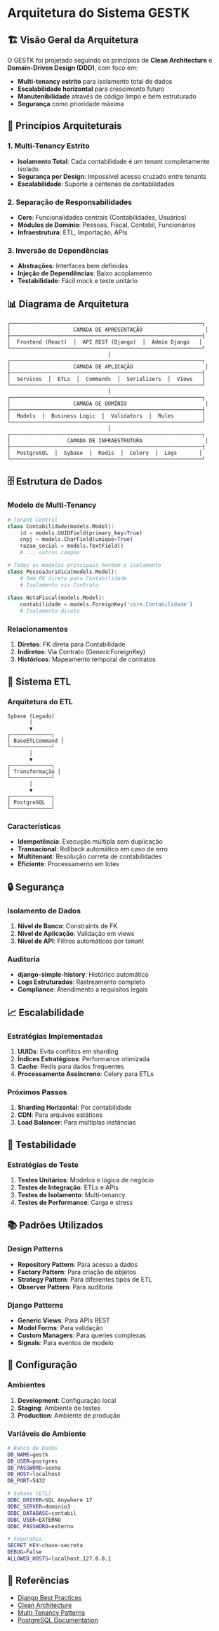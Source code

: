 # Arquitetura do Sistema GESTK

## 🏗️ Visão Geral da Arquitetura

O GESTK foi projetado seguindo os princípios de **Clean Architecture** e **Domain-Driven Design (DDD)**, com foco em:

- **Multi-tenancy estrito** para isolamento total de dados
- **Escalabilidade horizontal** para crescimento futuro
- **Manutenibilidade** através de código limpo e bem estruturado
- **Segurança** como prioridade máxima

## 🎯 Princípios Arquiteturais

### 1. Multi-Tenancy Estrito
- **Isolamento Total**: Cada contabilidade é um tenant completamente isolado
- **Segurança por Design**: Impossível acesso cruzado entre tenants
- **Escalabilidade**: Suporte a centenas de contabilidades

### 2. Separação de Responsabilidades
- **Core**: Funcionalidades centrais (Contabilidades, Usuários)
- **Módulos de Domínio**: Pessoas, Fiscal, Contabil, Funcionários
- **Infraestrutura**: ETL, Importação, APIs

### 3. Inversão de Dependências
- **Abstrações**: Interfaces bem definidas
- **Injeção de Dependências**: Baixo acoplamento
- **Testabilidade**: Fácil mock e teste unitário

## 📊 Diagrama de Arquitetura

```
┌─────────────────────────────────────────────────────────────┐
│                    CAMADA DE APRESENTAÇÃO                    │
├─────────────────────────────────────────────────────────────┤
│  Frontend (React)  │  API REST (Django)  │  Admin Django   │
└─────────────────────────────────────────────────────────────┘
                                │
┌─────────────────────────────────────────────────────────────┐
│                    CAMADA DE APLICAÇÃO                       │
├─────────────────────────────────────────────────────────────┤
│  Services  │  ETLs  │  Commands  │  Serializers  │  Views   │
└─────────────────────────────────────────────────────────────┘
                                │
┌─────────────────────────────────────────────────────────────┐
│                    CAMADA DE DOMÍNIO                         │
├─────────────────────────────────────────────────────────────┤
│  Models  │  Business Logic  │  Validators  │  Rules         │
└─────────────────────────────────────────────────────────────┘
                                │
┌─────────────────────────────────────────────────────────────┐
│                  CAMADA DE INFRAESTRUTURA                    │
├─────────────────────────────────────────────────────────────┤
│  PostgreSQL  │  Sybase  │  Redis  │  Celery  │  Logs       │
└─────────────────────────────────────────────────────────────┘
```

## 🗄️ Estrutura de Dados

### Modelo de Multi-Tenancy

```python
# Tenant Central
class Contabilidade(models.Model):
    id = models.UUIDField(primary_key=True)
    cnpj = models.CharField(unique=True)
    razao_social = models.TextField()
    # ... outros campos

# Todos os modelos principais herdam o isolamento
class PessoaJuridica(models.Model):
    # Sem FK direta para Contabilidade
    # Isolamento via Contrato
    
class NotaFiscal(models.Model):
    contabilidade = models.ForeignKey('core.Contabilidade')
    # Isolamento direto
```

### Relacionamentos

1. **Diretos**: FK direta para Contabilidade
2. **Indiretos**: Via Contrato (GenericForeignKey)
3. **Históricos**: Mapeamento temporal de contratos

## 🔄 Sistema ETL

### Arquitetura do ETL

```
Sybase (Legado)
       │
       ▼
┌─────────────┐
│ BaseETLCommand │
└─────────────┘
       │
       ▼
┌─────────────┐
│ Transformação │
└─────────────┘
       │
       ▼
┌─────────────┐
│ PostgreSQL  │
└─────────────┘
```

### Características

- **Idempotência**: Execução múltipla sem duplicação
- **Transacional**: Rollback automático em caso de erro
- **Multitenant**: Resolução correta de contabilidades
- **Eficiente**: Processamento em lotes

## 🔒 Segurança

### Isolamento de Dados

1. **Nível de Banco**: Constraints de FK
2. **Nível de Aplicação**: Validação em views
3. **Nível de API**: Filtros automáticos por tenant

### Auditoria

- **django-simple-history**: Histórico automático
- **Logs Estruturados**: Rastreamento completo
- **Compliance**: Atendimento a requisitos legais

## 📈 Escalabilidade

### Estratégias Implementadas

1. **UUIDs**: Evita conflitos em sharding
2. **Índices Estratégicos**: Performance otimizada
3. **Cache**: Redis para dados frequentes
4. **Processamento Assíncrono**: Celery para ETLs

### Próximos Passos

1. **Sharding Horizontal**: Por contabilidade
2. **CDN**: Para arquivos estáticos
3. **Load Balancer**: Para múltiplas instâncias

## 🧪 Testabilidade

### Estratégias de Teste

1. **Testes Unitários**: Modelos e lógica de negócio
2. **Testes de Integração**: ETLs e APIs
3. **Testes de Isolamento**: Multi-tenancy
4. **Testes de Performance**: Carga e stress

## 📚 Padrões Utilizados

### Design Patterns

- **Repository Pattern**: Para acesso a dados
- **Factory Pattern**: Para criação de objetos
- **Strategy Pattern**: Para diferentes tipos de ETL
- **Observer Pattern**: Para auditoria

### Django Patterns

- **Generic Views**: Para APIs REST
- **Model Forms**: Para validação
- **Custom Managers**: Para queries complexas
- **Signals**: Para eventos de modelo

## 🔧 Configuração

### Ambientes

1. **Development**: Configuração local
2. **Staging**: Ambiente de testes
3. **Production**: Ambiente de produção

### Variáveis de Ambiente

```bash
# Banco de Dados
DB_NAME=gestk
DB_USER=postgres
DB_PASSWORD=senha
DB_HOST=localhost
DB_PORT=5432

# Sybase (ETL)
ODBC_DRIVER=SQL Anywhere 17
ODBC_SERVER=dominio3
ODBC_DATABASE=contabil
ODBC_USER=EXTERNO
ODBC_PASSWORD=externo

# Segurança
SECRET_KEY=chave-secreta
DEBUG=False
ALLOWED_HOSTS=localhost,127.0.0.1
```

## 📖 Referências

- [Django Best Practices](https://djangoproject.com/)
- [Clean Architecture](https://blog.cleancoder.com/uncle-bob/2012/08/13/the-clean-architecture.html)
- [Multi-Tenancy Patterns](https://docs.microsoft.com/en-us/azure/sql-database/saas-tenancy-app-design-patterns)
- [PostgreSQL Documentation](https://www.postgresql.org/docs/)
